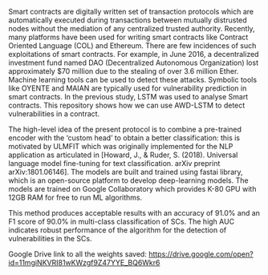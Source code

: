 Smart contracts are digitally written set of transaction protocols which are automatically executed during transactions between mutually distrusted nodes without the mediation of any centralized trusted authority. Recently, many platforms have been used for writing smart contracts like Contract Oriented Language (COL) and Ethereum.
There are few incidences of such exploitations of smart contracts. For example, in June 2016, a decentralized investment fund named DAO (Decentralized Autonomous Organization) lost approximately $70 million due to the stealing of over 3.6 million Ether. Machine learning tools can be used to detect these attacks. Symbolic tools like OYENTE and MAIAN are typically used for vulnerability prediction in smart contracts. In the previous study, LSTM was used to analyse Smart contracts. This repository shows how we can use AWD-LSTM to detect vulnerabilities in a contract.

The high-level idea of the present protocol is to combine a pre-trained encoder with the ‘custom head’ to obtain a better classification: this is motivated by ULMFIT which was originally implemented for the NLP application as articulated in [Howard, J., &amp; Ruder, S. (2018). Universal language model fine-tuning for text classification. arXiv preprint arXiv:1801.06146].
The models are built and trained using fastai library, which is an open-source platform to develop deep-learning models. The models are trained on Google Collaboratory which provides K-80 GPU with 12GB RAM for free to run ML algorithms.

This method produces acceptable results with an accuracy of 91.0% and an F1 score of 90.0% in multi-class classification of SCs. The high AUC indicates robust performance of the algorithm for the detection of vulnerabilities in the SCs.

Google Drive link to all the weights saved:
https://drive.google.com/open?id=11mgiNKVRI81wKWzgf9Z47YYE_BQ6Wkr6
